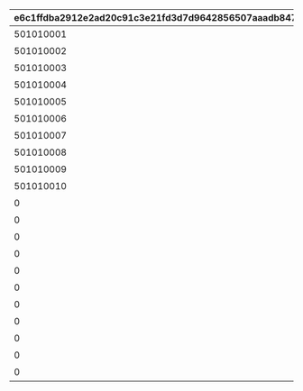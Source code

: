 |e6c1ffdba2912e2ad20c91c3e21fd3d7d9642856507aaadb847a8cc3ceafaff0|f9aa2f250e5210d34c9392ed4f63390756a2385a1bd729f3308947777f70905a|0f5e19c4197940dce7444c3f97195ed3d4945cba36f306615f1a2cd39becb328|cc67bba29af908e6bda488afa43b7db3add1a1277eda224f250b93726b1ce05f|3f18b41f163b4b624830e87be818f286451a9929eb56dfb4f63519c74c408bab|dd38930d90cc50863c776a6272526f2c5613862b1c114911fc54cbbdbf3443a5|66420af8daead462145d5f3bc16eeacddd76ca698cd1b7e5e4a2962da0b83ada|991d21fcf394e3ffed38f77b19e53bfb8a42b2c30108c9c0b7d1bfa22440c1f9|bbf0a19ffacb79e026a3a5fade5ffe78fee8fa63145a4f67cd1e168ad5bd1d85|e07488c3d82c3f5bcf0e6d9afea62ed96fc26a7e48fa17f77e7cbbd30c422bd3|392bb9e72059ef394d6177c1e8ed44074edc574abf65b4dfb2da84825454577d|bc3e5c80a546ff0c82f622d4f3c94164a442590d37ef6095b2ae2003291658e1|056b108681ba389da45fcb550bf5290466443668a8d738101ef04e5e3e2b41a3|6ba447d63ff0b30e23cd28fa63ddc35af631c82f4c91b38fe10e2d6f4a299356|650651b8b58613f4cdaac2ab287d354f9ed37bbb1fc13aaf9ebc1c2f3cefb6b2|
| --- | --- | --- | --- | --- | --- | --- | --- | --- | --- | --- | --- | --- | --- | --- |
|501010001|4003001|1|雲をつらぬく山脈|10|400|雲海の山脈|4003002|400|11002012|200010|45|0|31001|195|
|501010002|4003003|1|深い森の奥に存在する1本の大樹|10|300|密林の大樹|4003004|300|11005013|200020|30|0|31002|-110|
|501010003|4003005|1|断崖絶壁で発見された遺跡|10|200|断崖の遺跡|4003006|200|11007014|200030|-190|0|31003|-570|
|501010004|4003007|1|大海原にそびえる謎の巨塔|10|100|蒼海の孤塔|4003008|100|11011017|200040|-30|0|31004|750|
|501010005|4003009|1|瘴気渦巻く常闇の孤峰|10|100|毒瘴の闇稜|4003010|100|11014014|200050|20|0|31005|465|
|501010006|4003011|1|厳峰に佇む竜の寝床|10|100|緑竜の骸嶺|4003012|100|11026014|200060|90|0|31006|360|
|501010007|4003013|1|天空の番人が静かに眠る聖城|10|100|天上の浮城|4003014|100|11035014|200070|90|0|31007|130|
|501010008|4003017|1|砂の大瀑布が落ちゆく果ての都|10|100|砂瀑の底都|4003018|100|11047014|200080|120|0|31008|-50|
|501010009|4003019|1|紺碧の底に君臨する海王の城砦|10|100|紺碧の王砦|4003020|100|11057014|200090|70|0|31009|-360|
|501010010|4003021|1|四季彩りし霊狐の仙境|10|100|四彩の霊峰|4003022|0|11062014|0|0|0|31010|0|
|0|4003015|1|期間限定ダンジョンの踏破に挑戦|10|100|スペシャルダンジョン|4003016|100|0|0|0|31006|32001|0|
|0|0|1|期間限定ダンジョンの踏破に挑戦|10|100|スペシャルダンジョン|0|100|0|0|0|31006|32002|0|
|0|0|1|期間限定ダンジョンの踏破に挑戦|10|100|スペシャルダンジョン|0|100|0|0|0|31006|32003|0|
|0|0|1|期間限定ダンジョンの踏破に挑戦|10|100|スペシャルダンジョン|0|100|0|0|0|31006|32004|0|
|0|0|1|期間限定ダンジョンの踏破に挑戦|10|100|スペシャルダンジョン|0|100|0|0|0|31006|32005|0|
|0|0|1|期間限定ダンジョンの踏破に挑戦|10|100|スペシャルダンジョン|0|100|0|0|0|31006|32006|0|
|0|0|1|期間限定ダンジョンの踏破に挑戦|10|100|スペシャルダンジョン|0|100|0|0|0|31006|32007|0|
|0|0|1|期間限定ダンジョンの踏破に挑戦|10|100|スペシャルダンジョン|0|100|0|0|0|31006|32008|0|
|0|0|1|期間限定ダンジョンの踏破に挑戦|10|100|スペシャルダンジョン|0|100|0|0|0|31006|32009|0|
|0|0|1|期間限定ダンジョンの踏破に挑戦|10|100|スペシャルダンジョン|0|100|0|0|0|31006|32010|0|
|0|0|1|期間限定ダンジョンの踏破に挑戦|10|100|スペシャルダンジョン|0|100|0|0|0|31006|32011|0|